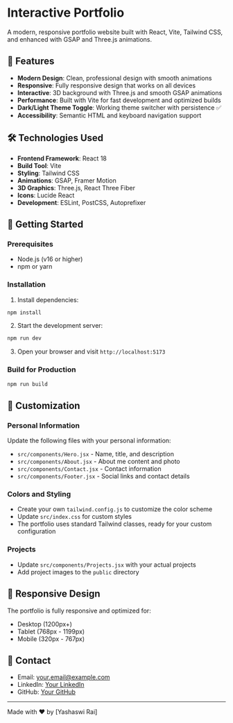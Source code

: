 # Interactive Portfolio

A modern, responsive portfolio website built with React, Vite, Tailwind CSS, and enhanced with GSAP and Three.js animations.

## 🚀 Features

- **Modern Design**: Clean, professional design with smooth animations
- **Responsive**: Fully responsive design that works on all devices
- **Interactive**: 3D background with Three.js and smooth GSAP animations
- **Performance**: Built with Vite for fast development and optimized builds
- **Dark/Light Theme Toggle**: Working theme switcher with persistence ✅
- **Accessibility**: Semantic HTML and keyboard navigation support

## 🛠️ Technologies Used

- **Frontend Framework**: React 18
- **Build Tool**: Vite
- **Styling**: Tailwind CSS
- **Animations**: GSAP, Framer Motion
- **3D Graphics**: Three.js, React Three Fiber
- **Icons**: Lucide React
- **Development**: ESLint, PostCSS, Autoprefixer

## 🚀 Getting Started

### Prerequisites
- Node.js (v16 or higher)
- npm or yarn

### Installation

1. Install dependencies:
```bash
npm install
```

2. Start the development server:
```bash
npm run dev
```

3. Open your browser and visit `http://localhost:5173`

### Build for Production

```bash
npm run build
```

## 🎨 Customization

### Personal Information
Update the following files with your personal information:
- `src/components/Hero.jsx` - Name, title, and description
- `src/components/About.jsx` - About me content and photo
- `src/components/Contact.jsx` - Contact information
- `src/components/Footer.jsx` - Social links and contact details

### Colors and Styling
- Create your own `tailwind.config.js` to customize the color scheme
- Update `src/index.css` for custom styles
- The portfolio uses standard Tailwind classes, ready for your custom configuration

### Projects
- Update `src/components/Projects.jsx` with your actual projects
- Add project images to the `public` directory

## 📱 Responsive Design

The portfolio is fully responsive and optimized for:
- Desktop (1200px+)
- Tablet (768px - 1199px)
- Mobile (320px - 767px)

## 📧 Contact

- Email: your.email@example.com
- LinkedIn: [Your LinkedIn](https://linkedin.com/in/yourprofile)
- GitHub: [Your GitHub](https://github.com/yourusername)

---

Made with ❤️ by [Yashaswi Rai]
